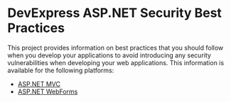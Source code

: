 # DevExpress ASP.NET Security Best Practices
This project provides information on best practices that you should follow when you develop your applications to avoid introducing any security vulnerabilities when developing your web applications. This information is available for the following platforms:

* [ASP.NET MVC](https://github.com/DevExpress/aspnet-security-bestpractices/tree/develop/SecurityBestPractices.Mvc)
* [ASP.NET WebForms](https://github.com/DevExpress/aspnet-security-bestpractices/tree/develop/SecurityBestPractices.WebForms)
